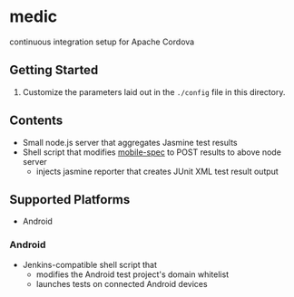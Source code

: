 # medic

continuous integration setup for Apache Cordova

## Getting Started

1. Customize the parameters laid out in the `./config` file in this
   directory.

## Contents

- Small node.js server that aggregates Jasmine test results
- Shell script that modifies [mobile-spec](http://github.com/apache/incubator-cordova-mobile-spec) to POST results to above node server
  - injects jasmine reporter that creates JUnit XML test result output

## Supported Platforms

- Android

### Android

- Jenkins-compatible shell script that
  - modifies the Android test project's domain whitelist
  - launches tests on connected Android devices
